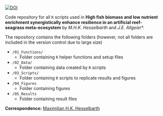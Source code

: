 [![DOI](https://img.shields.io/badge/DOI-submitted-blue.svg)]() 

Code repository for all `R` scripts used in **High fish biomass and low nutrient enrichment synergistically enhance resilience in an artificial reef-seagrass meta-ecosystem** by *M.H.K. Hesselbarth* and *J.E. Allgeier**.

The repository contains the following folders (however, not all folders are included in the version control due to large size)
- `/01_Functions/`
  - Folder containing `R` helper functions and setup files
- `/02_Data/`
  - Folder containing data created by `R` scripts
- `/03_Scripts/`
  - Folder containing `R` scripts to replicate results and figures
- `/04_Figures`
  - Folder containing figures
- `/05_Results`
  -  Folder containing result files

**Correspondence:** [Maximilian H.K. Hesselbarth](mailto:mhk.hesselbarth@gmail.com)
